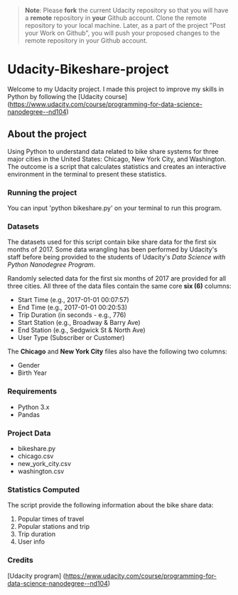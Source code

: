 >**Note**: Please **fork** the current Udacity repository so that you will have a **remote** repository in **your** Github account. Clone the remote repository to your local machine. Later, as a part of the project "Post your Work on Github", you will push your proposed changes to the remote repository in your Github account.

# Udacity-Bikeshare-project
Welcome to my Udacity project. I made this project to improve my skills in Python by following the [Udacity course] (https://www.udacity.com/course/programming-for-data-science-nanodegree--nd104)

## About the project
Using Python to understand data related to bike share systems for three major cities in the United States: Chicago, New York City, and Washington.
The outcome is a script that calculates statistics and creates an interactive environment in the terminal to present these statistics.

### Running the project
You can input 'python bikeshare.py' on your terminal to run this program.

### Datasets
The datasets used for this script contain bike share data for the first six months of 2017. Some data wrangling has been performed by Udacity's staff before being provided to the students of Udacity's *Data Science with Python Nanodegree Program*.

Randomly selected data for the first six months of 2017 are provided for all three cities. All three of the data files contain the same core **six (6)** columns:

- Start Time (e.g., 2017-01-01 00:07:57)
- End Time (e.g., 2017-01-01 00:20:53)
- Trip Duration (in seconds - e.g., 776)
- Start Station (e.g., Broadway & Barry Ave)
- End Station (e.g., Sedgwick St & North Ave)
- User Type (Subscriber or Customer)

The **Chicago** and **New York City** files also have the following two columns:

- Gender
- Birth Year

### Requirements
- Python 3.x
- Pandas

### Project Data
- bikeshare.py
- chicago.csv
- new_york_city.csv
- washington.csv

### Statistics Computed
The script provide the following information about the bike share data:
1. Popular times of travel
2. Popular stations and trip
3. Trip duration
4. User info

### Credits
[Udacity program] (https://www.udacity.com/course/programming-for-data-science-nanodegree--nd104)

